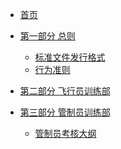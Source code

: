 * [首页](/)


* [第一部分 总则]()
  * [标准文件发行格式](/General/Standar_file_format.md)  
  * [行为准则](/General/COC.md)  
* [第二部分 飞行员训练部]()
* [第三部分 管制员训练部]()
  * [管制员考核大纲](/CTD/Controller_assessment_outline.md)